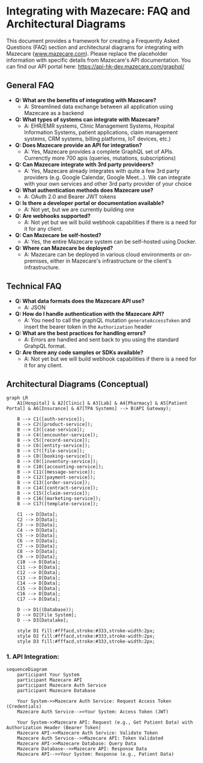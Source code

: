 # Integrating with Mazecare: FAQ and Architectural Diagrams

This document provides a framework for creating a Frequently Asked Questions (FAQ) section and architectural diagrams for integrating with Mazecare (www.mazecare.com). Please replace the placeholder information with specific details from Mazecare's API documentation. You can find our API portal here: https://api-hk-dev.mazecare.com/graphql/

## General FAQ

* **Q: What are the benefits of integrating with Mazecare?**
    * A: Streamlined data exchange between all application using Mazecare as a backend
* **Q: What types of systems can integrate with Mazecare?**
    * A: EHR/EMR systems, Clinic Management Systems, Hospital Information Systems, patient applications, claim management systems, CRM systems, billing platforms, IoT devices, etc.)
* **Q: Does Mazecare provide an API for integration?**
    * A: Yes, Mazecare provides a complete GraphQL set of APIs. Currenctly more 700 apis (queries, mutations, subscriptions)
* **Q: Can Mazecare integrate with 3rd party provideers?**
    * A: Yes, Mazecare already integrates with quite a few 3rd party providers (e.g. Google Calendar, Google Meet...). We can integrate with your own services and other 3rd party provider of your choice
* **Q: What authentication methods does Mazecare use?**
    * A: OAuth 2.0 and Bearer JWT tokens
* **Q: Is there a developer portal or documentation available?**
    * A: Not yet, but we are currently building one
* **Q: Are webhooks supported?**
    * A: Not yet but we will build webhook capabilities if there is a need for it for any client.
* **Q: Can Mazecare be self-hosted?**
    * A: Yes, the entire Mazecare system can be self-hosted using Docker.
* **Q: Where can Mazecare be deployed?**
    * A: Mazecare can be deployed in various cloud environments or on-premises, either in Mazecare's infrastructure or the client's infrastructure.

## Technical FAQ

* **Q: What data formats does the Mazecare API use?**
    * A: JSON
* **Q: How do I handle authentication with the Mazecare API?**
    * A: You need to call the graphQL mutation `generateAccessToken` and insert the bearer token in the `Authorization` header
* **Q: What are the best practices for handling errors?**
    * A: Errors are handled and sent back to you using the standard GrahpQL format.
* **Q: Are there any code samples or SDKs available?**
    * A: Not yet but we will build webhook capabilities if there is a need for it for any client.

## Architectural Diagrams (Conceptual)

```mermaid
graph LR
    A1[Hospital] & A2[Clinic] & A3[Lab] & A4[Pharmacy] & A5[Patient Portal] & A6[Insurance] & A7[TPA Systems] --> B(API Gateway);

    B --> C1([auth-service]);
    B --> C2([product-service]);
    B --> C3([case-service]);
    B --> C4([encounter-service]);
    B --> C5([record-service]);
    B --> C6([entity-service]);
    B --> C7([file-service]);
    B --> C8([booking-service]);
    B --> C9([inventory-service]);
    B --> C10([accounting-service]);
    B --> C11([message-service]);
    B --> C12([payment-service]);
    B --> C13([order-service]);
    B --> C14([contract-service]);
    B --> C15([claim-service]);
    B --> C16([marketing-service]);
    B --> C17([template-service]);

    C1 --> D[Data];
    C2 --> D[Data];
    C3 --> D[Data];
    C4 --> D[Data];
    C5 --> D[Data];
    C6 --> D[Data];
    C7 --> D[Data];
    C8 --> D[Data];
    C9 --> D[Data];
    C10 --> D[Data];
    C11 --> D[Data];
    C12 --> D[Data];
    C13 --> D[Data];
    C14 --> D[Data];
    C15 --> D[Data];
    C16 --> D[Data];
    C17 --> D[Data];

    D --> D1((Database));
    D --> D2[File System];
    D --> D3[Datalake];

    style D1 fill:#fffacd,stroke:#333,stroke-width:2px;
    style D2 fill:#fffacd,stroke:#333,stroke-width:2px;
    style D3 fill:#fffacd,stroke:#333,stroke-width:2px;
```

### 1. API Integration:

```mermaid
sequenceDiagram
    participant Your System
    participant Mazecare API
    participant Mazecare Auth Service
    participant Mazecare Database

    Your System->>Mazecare Auth Service: Request Access Token (Credentials)
    Mazecare Auth Service-->>Your System: Access Token (JWT)

    Your System->>Mazecare API: Request (e.g., Get Patient Data) with Authorization Header (Bearer Token)
    Mazecare API->>Mazecare Auth Service: Validate Token
    Mazecare Auth Service-->>Mazecare API: Token Validated
    Mazecare API->>Mazecare Database: Query Data
    Mazecare Database-->>Mazecare API: Response Data
    Mazecare API-->>Your System: Response (e.g., Patient Data)
```
